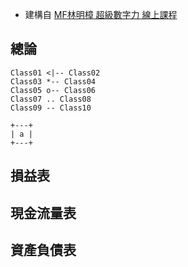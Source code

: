 
* 建構自 [MF林明樟 超級數字力 線上課程](https://sat.cool/classroom/28)

## 總論

```plantuml
Class01 <|-- Class02
Class03 *-- Class04
Class05 o-- Class06
Class07 .. Class08
Class09 -- Class10
```

```plantuml
+---+
| a |
+---+
```



## 損益表


## 現金流量表


## 資產負債表